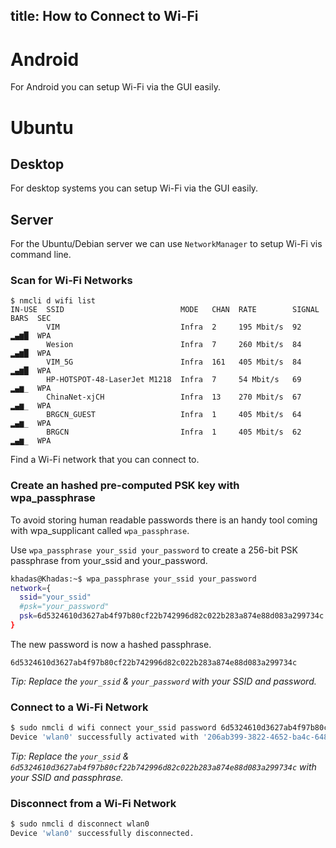 title: How to Connect to Wi-Fi
---

# Android

For Android you can setup Wi-Fi via the GUI easily.

# Ubuntu

## Desktop

For desktop systems you can setup Wi-Fi via the GUI easily. 

## Server

For the Ubuntu/Debian server we can use `NetworkManager` to setup Wi-Fi vis command line.

### Scan for Wi-Fi Networks
```
$ nmcli d wifi list
IN-USE  SSID                          MODE   CHAN  RATE        SIGNAL  BARS  SEC
        VIM                           Infra  2     195 Mbit/s  92      ▂▄▆█  WPA
        Wesion                        Infra  7     260 Mbit/s  84      ▂▄▆█  WPA
        VIM_5G                        Infra  161   405 Mbit/s  84      ▂▄▆█  WPA
        HP-HOTSPOT-48-LaserJet M1218  Infra  7     54 Mbit/s   69      ▂▄▆_  WPA
        ChinaNet-xjCH                 Infra  13    270 Mbit/s  67      ▂▄▆_  WPA
        BRGCN_GUEST                   Infra  1     405 Mbit/s  64      ▂▄▆_  WPA
        BRGCN                         Infra  1     405 Mbit/s  62      ▂▄▆_  WPA
```
Find a Wi-Fi network that you can connect to.

### Create an hashed pre-computed PSK key with wpa_passphrase

To avoid storing human readable passwords there is an handy tool coming with wpa_supplicant called `wpa_passphrase`.

Use `wpa_passphrase your_ssid your_password` to create a 256-bit PSK passphrase from your_ssid and your_password.

```bash
khadas@Khadas:~$ wpa_passphrase your_ssid your_password
network={
  ssid="your_ssid"  
  #psk="your_password"
  psk=6d5324610d3627ab4f97b80cf22b742996d82c022b283a874e88d083a299734c
}
```

The new password is now a hashed passphrase.

`6d5324610d3627ab4f97b80cf22b742996d82c022b283a874e88d083a299734c`

*Tip: Replace the `your_ssid` & `your_password` with your SSID and password.*

### Connect to a Wi-Fi Network

```bash
$ sudo nmcli d wifi connect your_ssid password 6d5324610d3627ab4f97b80cf22b742996d82c022b283a874e88d083a299734c wep-key-type key
Device 'wlan0' successfully activated with '206ab399-3822-4652-ba4c-64847af0bce9'.
```

*Tip: Replace the `your_ssid` & `6d5324610d3627ab4f97b80cf22b742996d82c022b283a874e88d083a299734c` with your SSID and passphrase.*

### Disconnect from a Wi-Fi Network

```bash
$ sudo nmcli d disconnect wlan0
Device 'wlan0' successfully disconnected.
```
